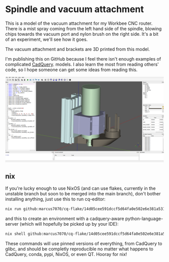 # Spindle and vacuum attachment

This is a model of the vacuum attachment for my Workbee CNC router. There is a mist spray coming from the left hand side of the spindle, blowing chips towards the vacuum port and nylon brush on the right side. It's a bit of an experiment, we'll see how it goes.

The vacuum attachment and brackets are 3D printed from this model.

I'm publishing this on GitHub because I feel there isn't enough examples of complicated [CadQuery](https://github.com/cadquery/cadquery). models. I also learn the most from reading others' code, so I hope someone can get some ideas from reading this. 

![Old screenshot](https://github.com/marcus7070/spindle-assy-example/raw/master/screenshot2020-09-11-125732.png)

## nix

If you're lucky enough to use NixOS (and can use flakes, currently in the unstable branch but soon to be merged into the main branch), don't bother installing anything, just use this to run cq-editor:
```sh
nix run github:marcus7070/cq-flake/14d05cee591dccf5d64fa0e502e6e381a531c718
```
and this to create an environment with a cadquery-aware python-language-server (which will hopefully be picked up by your IDE):
```sh
nix shell github:marcus7070/cq-flake/14d05cee591dccf5d64fa0e502e6e381a531c718#cadquery-env
```
These commands will use pinned versions of everything, from CadQuery to glibc, and should be completly reproducible no matter what happens to CadQuery, conda, pypi, NixOS, or even QT. Hooray for nix!
